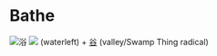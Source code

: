 # Bathe
![浴](../kanji-colorize/6d74.svg)
![](http://www.kanjidamage.com/assets/radsmall/water-4770d222295684a6fc1b8e8cec486da119e1bcc2eac91d06622b4671e0098359.jpg) (waterleft)  + [谷](Kanji/kanji-dict/谷.md) (valley/Swamp Thing radical) 